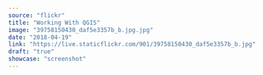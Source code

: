 ```yaml
---
source: "flickr"
title: "Working With QGIS"
image: "39758150430_daf5e3357b_b.jpg.jpg"
date: "2018-04-19"
link: "https://live.staticflickr.com/901/39758150430_daf5e3357b_b.jpg"
draft: "true"
showcase: "screenshot"
---
```


